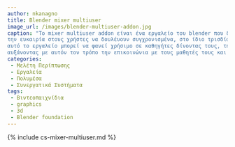 ```yaml
---
author: nkanagno
title: Blender mixer multiuser
image_url: /images/blender-multiuser-addon.jpg
caption: "Το mixer multiuser addon είναι ένα εργαλείο του blender που δίνει 
την ευκαιρία στους χρήστες να δουλέυουν συγχρονισμένα, στο ίδιο τρισδίαστατο περιβάλλον ή project. Πιο συγκεκριμένα, 
αυτό το εργαλείο μπορεί να φανεί χρήσιμο σε καθηγήτες δίνοντας τους, την δυνατότητα να διδάσκουν απευθείας σε 3D περιβάλλοντα
αυξάνοντας με αυτόν τον τρόπο την επικοινώνια με τους μαθητές τους και βελτιώνοντας, πιο γενικώς, με αυτόν τον τρόπο την εκπαίδευση του συστήματος blender."
categories:
 - Μελέτη Περίπτωσης
 - Εργαλεία
 - Πολυμέσα
 - Συνεργατικά Συστήματα
tags:
 - Βιντεοπαιχνίδια
 - graphics
 - 3d
 - Blender foundation
---
```


{% include cs-mixer-multiuser.md %}
